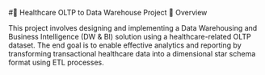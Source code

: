 #🏥 Healthcare OLTP to Data Warehouse Project
📘 Overview

This project involves designing and implementing a Data Warehousing and Business Intelligence (DW & BI) solution using a healthcare-related OLTP dataset. The end goal is to enable effective analytics and reporting by transforming transactional healthcare data into a dimensional star schema format using ETL processes.

